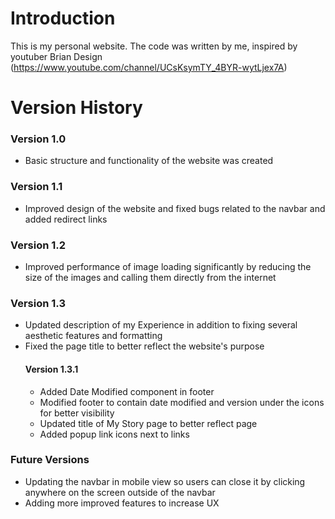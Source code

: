 # Introduction
This is my personal website. The code was written by me, inspired by youtuber Brian Design (https://www.youtube.com/channel/UCsKsymTY_4BYR-wytLjex7A)
# Version History
### Version 1.0
- Basic structure and functionality of the website was created
### Version 1.1
- Improved design of the website and fixed bugs related to the navbar and added redirect links 
### Version 1.2
- Improved performance of image loading significantly by reducing the size of the images and calling them directly from the internet
### Version 1.3
- Updated description of my Experience in addition to fixing several aesthetic features and formatting 
- Fixed the page title to better reflect the website's purpose 
  #### Version 1.3.1 
  - Added Date Modified component in footer
  - Modified footer to contain date modified and version under the icons for better visibility
  - Updated title of My Story page to better reflect page 
  - Added popup link icons next to links
### Future Versions
- Updating the navbar in mobile view so users can close it by clicking anywhere on the screen outside of the navbar
- Adding more improved features to increase UX
